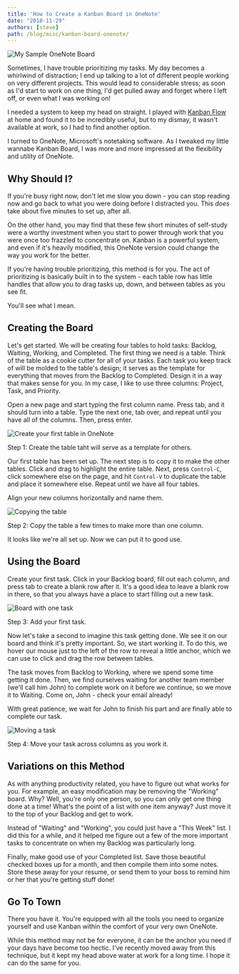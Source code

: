```yaml
---
title: 'How to Create a Kanban Board in OneNote'
date: "2018-11-29"
authors: [steve]
path: /blog/misc/kanban-board-onenote/
---
```


![My Sample OneNote Board](/img/onenote-board.jpg)

Sometimes, I have trouble prioritizing my tasks. My day becomes a whirlwind of distraction; I end up talking to a lot of different people working on very different projects. This would lead to considerable stress; as soon as I'd start to work on one thing, I'd get pulled away and forget where I left off, or even what I was working on!

I needed a system to keep my head on straight. I played with [Kanban Flow](https://kanbanflow.com/) at home and found it to be incredibly useful, but to my dismay, it wasn't available at work, so I had to find another option.

I turned to OneNote, Microsoft's notetaking software. As I tweaked my little wannabe Kanban Board, I was more and more impressed at the flexibility and utility of OneNote.

<!--truncate-->

## Why Should I?

If you're busy right now, don't let me slow you down - you can stop reading now and go back to what you were doing before I distracted you. This *does* take about five minutes to set up, after all.

On the other hand, you may find that these few short minutes of self-study were a worthy investment when you start to power through work that you were once too frazzled to concentrate on. Kanban is a powerful system, and even if it's heavily modified, this OneNote version could change the way you work for the better.

If you're having trouble prioritizing, this method is for you. The act of prioritizing is basically built in to the system - each table row has little handles that allow you to drag tasks up, down, and between tables as you see fit.

You'll see what I mean.

## Creating the Board

Let's get started. We will be creating four tables to hold tasks: Backlog, Waiting, Working, and Completed. The first thing we need is a table. Think of the table as a cookie cutter for all of your tasks. Each task you keep track of will be molded to the table's design; it serves as the template for everything that moves from the Backlog to Completed. Design it  in a way that makes sense for you. In my case, I like to use three columns: Project, Task, and Priority.

Open a new page and start typing the first column name. Press tab, and it should turn into a table. Type the next one, tab over, and repeat until you have all of the columns. Then, press enter.

![Create your first table in OneNote](/img/1-create-table.gif)
<figcaption>Step 1: Create the table taht will serve as a template for others.</figcaption>

Our first table has been set up. The next step is to copy it to make the other tables. Click and drag to highlight the entire table. Next, press `Control-C`, click somewhere else on the page, and hit `Control-V` to duplicate the table and place it somewhere else. Repeat until we have all four tables.

Align your new columns horizontally and name them.

![Copying the table](/img/2-copy-tables.gif)
<figcaption>Step 2: Copy the table a few times to make more than one column.</figcaption>

It looks like we're all set up. Now we can put it to good use.

## Using the Board

Create your first task. Click in your Backlog board, fill out each column, and press tab to create a blank row after it. It's a good idea to leave a blank row in there, so that you always have a place to start filling out a new task.

![Board with one task](/img/3-tables-with-task.png)
<figcaption>Step 3: Add your first task.</figcaption>

Now let's take a second to imagine this task getting done. We see it on our board and think it's pretty important. So, we start working it. To do this, we hover our mouse just to the left of the row to reveal a little anchor, which we can use to click and drag the row between tables.

The task moves from Backlog to Working, where we spend some time getting it done. Then, we find ourselves waiting for another team member (we'll call him John) to complete work on it before we continue, so we move it to Waiting. Come on, John - check your email already!

With great patience, we wait for John to finish his part and are finally able to complete our task.

![Moving a task](/img/4-move-task.gif)
<figcaption>Step 4: Move your task across columns as you work it.</figcaption>

## Variations on this Method

As with anything productivity related, you have to figure out what works for you. For example, an easy modification may be removing the "Working" board. Why? Well, you're only one person, so you can only get one thing done at a time! What's the point of a list with one item anyway? Just move it to the top of your Backlog and get to work.

Instead of "Waiting" and "Working", you could just have a "This Week" list. I did this for a while, and it helped me figure out a few of the more important tasks to concentrate on when my Backlog was particularly long.

Finally, make good use of your Completed list. Save those beautiful checked boxes up for a month, and then compile them into some notes. Store these away for your resume, or send them to your boss to remind him or her that you're getting stuff done!

## Go To Town

There you have it. You're equipped with all the tools you need to organize yourself and use Kanban within the comfort of your very own OneNote.

While this method may not be for everyone, it can be the anchor you need if your days have become too hectic. I've recently moved away from this technique, but it kept my head above water at work for a long time. I hope it can do the same for you.
